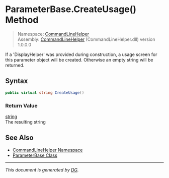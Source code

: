 ﻿# ParameterBase.CreateUsage() Method

> Namespace: [CommandLineHelper](_toc.CommandLineHelper.md#commandlinehelper-namespace)\
> Assembly: [CommandLineHelper](_toc.CommandLineHelper.md) (CommandLineHelper.dll) version 1.0.0.0

If a 'DisplayHelper' was provided during construction, a usage screen for this parameter object will be created. Otherwise an empty string will be returned.

## Syntax

```csharp
public virtual string CreateUsage()
```

### Return Value

[string](https://docs.microsoft.com/en-us/dotnet/api/system.string)\
The resulting string

## See Also

- [CommandLineHelper Namespace](_toc.CommandLineHelper.md#commandlinehelper-namespace)
- [ParameterBase Class](CommandLineHelper.ParameterBase.md)

---

_This document is generated by [DG](https://github.com/Khojasteh/dg)._
